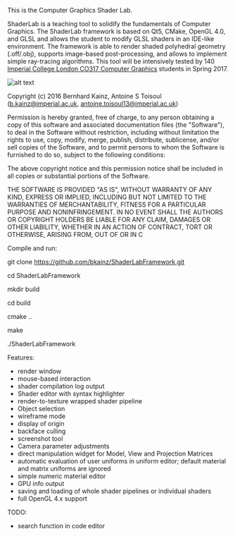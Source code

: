 This is the Computer Graphics Shader Lab.

ShaderLab is a teaching tool to solidify the fundamentals of Computer Graphics. The ShaderLab framework is based on Qt5, CMake, OpenGL 4.0, and GLSL and allows the student to modify GLSL shaders in an IDE-like environment. The framework is able to render shaded polyhedral geometry (.off/.obj), supports image-based post-processing, and  allows to implement simple ray-tracing algorithms. This tool will be intensively tested by 140 [Imperial College London CO317 Computer Graphics](http://wp.doc.ic.ac.uk/bkainz/teaching/co317-computer-graphics/) students in Spring 2017.

![alt text](http://wp.doc.ic.ac.uk/bkainz/wp-content/uploads/sites/97/2016/11/ShaderLab-768x800.png "ShaderLab framework")


Copyright (c) 2016 Bernhard Kainz, Antoine S Toisoul
(b.kainz@imperial.ac.uk, antoine.toisoul13@imperial.ac.uk)

Permission is hereby granted, free of charge, to any person obtaining a copy
of this software and associated documentation files (the "Software"), to deal
in the Software without restriction, including without limitation the rights
to use, copy, modify, merge, publish, distribute, sublicense, and/or sell
copies of the Software, and to permit persons to whom the Software is
furnished to do so, subject to the following conditions:

The above copyright notice and this permission notice shall be included in
all copies or substantial portions of the Software.

THE SOFTWARE IS PROVIDED "AS IS", WITHOUT WARRANTY OF ANY KIND, EXPRESS OR
IMPLIED, INCLUDING BUT NOT LIMITED TO THE WARRANTIES OF MERCHANTABILITY,
FITNESS FOR A PARTICULAR PURPOSE AND NONINFRINGEMENT. IN NO EVENT SHALL THE
AUTHORS OR COPYRIGHT HOLDERS BE LIABLE FOR ANY CLAIM, DAMAGES OR OTHER
LIABILITY, WHETHER IN AN ACTION OF CONTRACT, TORT OR OTHERWISE, ARISING
FROM, OUT OF OR IN C

Compile and run:

git clone https://github.com/bkainz/ShaderLabFramework.git

cd ShaderLabFramework

mkdir build

cd build

cmake ..

make

./ShaderLabFramework

Features:
- render window
- mouse-based interaction
- shader compilation log output
- Shader editor with syntax highlighter
- render-to-texture wrapped shader pipeline
- Object selection
- wireframe mode
- display of origin
- backface culling
- screenshot tool
- Camera parameter adjustments
- direct manipulation widget for Model, View and Projection Matrices
- automatic evaluation of user uniforms in uniform editor; 
  default material and matrix uniforms are ignored
- simple numeric material editor 
- GPU info output
- saving and loading of whole shader pipelines or individual shaders
- full OpenGL 4.x support

TODO:
- search function in code editor

